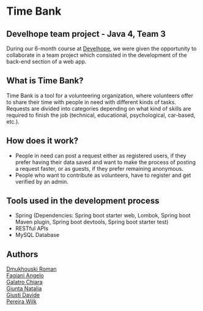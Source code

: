 # Time Bank
## Develhope team project - Java 4, Team 3
During our 6-month course at [Develhope](https://develhope.co/?utm_source=cpc&utm_medium=google&utm_campaign=SN_IT_it_PM&utm_content=&utm_term=&gclid=CjwKCAjwlqOXBhBqEiwA-hhitGTCsf6Jrq9gyQ3AVeXi4Ci54SGPSd-fkCtj4XO9E8FaXhUZMrLVmhoCdhYQAvD_BwE), we were given the opportunity to collaborate in a team project which consisted in the development of the back-end section of a web app.
## What is Time Bank?
Time Bank is a tool for a volunteering organization, where volunteers offer to share their time with people in need with different kinds of tasks.<br>
Requests are divided into categories depending on what kind of skills are required to finish the job (technical, educational, psychological, car-based, etc.).
## How does it work?
- People in need can post a request either as registered users, if they prefer having their data saved and want to make the process of posting a request faster, or as guests, if they prefer remaining anonymous.
- People who want to contribute as volunteers, have to register and get verified by an admin.
## Tools used in the development process
- Spring (Dependencies: Spring boot starter web, Lombok, Spring boot Maven plugin, Spring boot devtools, Spring boot starter test)
- RESTful APIs
- MySQL Database
## Authors
[Dmukhouski Roman](https://github.com/G1ad)<br>
[Fagiani Angelo](https://github.com/Angelo-Fagiani)<br>
[Galatro Chiara](https://github.com/Sickiiara)<br>
[Giunta Natalia](https://github.com/nsgiunta)<br>
[Giusti Davide](https://github.com/DavideGiusti87)<br>
[Pereira Wilk](https://github.com/iWIPER)